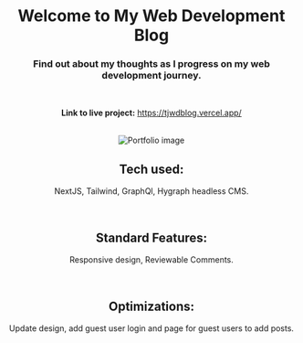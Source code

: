 <div align="center">

# Welcome to My Web Development Blog

### Find out about my thoughts as I progress on my web development journey. 
     
<br>

**Link to live project:** https://tjwdblog.vercel.app/
     
<br>
     
<img src="https://i.ibb.co/rsT7LFT/blogsite.jpg" alt="Portfolio image" border="0">

## Tech used: 
     
NextJS, Tailwind, GraphQl, Hygraph headless CMS.
     
<br>

## Standard Features:

Responsive design, Reviewable Comments. 

<br>

## Optimizations:

Update design, add guest user login and page for guest users to add posts. 
     
</div
